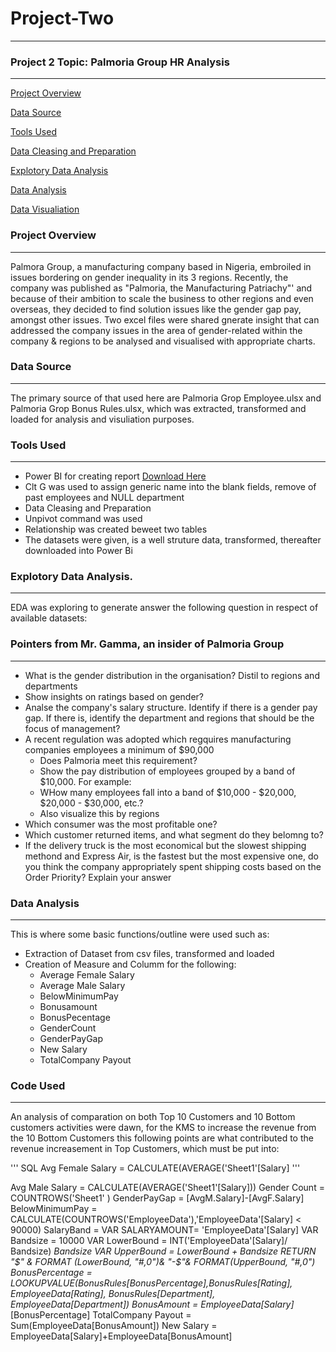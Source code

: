# Project-Two
---

### Project 2 Topic: Palmoria Group HR Analysis
----
[Project Overview](#project-overview)

[Data Source](#data-source)

[Tools Used](#tools-used)

[Data Cleasing and Preparation](#Data-cleasing-and-preparation)

[Explotory Data Analysis](#explotory-data-analysis)

[Data Analysis](#data-analysis)

[Data Visualiation](#data-visualition)

### Project Overview
---
Palmora Group, a manufacturing company based in Nigeria, embroiled in issues bordering on gender inequality in its 3 regions. Recently, the company was published as "Palmoria, the Manufacturing Patriachy"' and because of their ambition to scale the business to other regions and even overseas, they decided to find solution issues like the gender gap pay, amongst other issues. Two excel files were shared gnerate insight that can addressed the company issues in the area of gender-related within the company & regions to be  analysed and visualised with appropriate charts.

### Data Source
---
The primary source of that used here are Palmoria Grop Employee.ulsx and Palmoria Grop Bonus Rules.ulsx, which was extracted, transformed and loaded for analysis and visuliation purposes.

### Tools Used
---
- Power BI for creating report [Download Here](https://www.microsoft.com/en-us/download/details.aspx?id=58494)
- Clt G was used to assign generic name into the blank fields, remove of past employees and NULL department
- Data Cleasing and Preparation
- Unpivot command was used
- Relationship was created beweet two tables
- The datasets were given, is a well struture data, transformed, thereafter downloaded into Power Bi

### Explotory Data Analysis.
---
EDA was exploring to generate answer the following question in respect of available datasets:

### Pointers from Mr. Gamma, an insider of Palmoria Group
---
- What is the gender distribution in the organisation? Distil to regions and departments
- Show insights on ratings based on gender?
- Analse the company's salary structure. Identify if there is a gender pay gap. If there is, identify the department and regions that should be the focus of management?
- A recent regulation was adopted which regquires manufacturing companies employees a minimum of $90,000
  - Does Palmoria meet this requirement?
  - Show the pay distribution of employees grouped by a band of $10,000. For example:
  - WHow many employees fall into a band of $10,000 - $20,000, $20,000 - $30,000, etc.?
  - Also visualize this by regions
- Which consumer was the most profitable one?
- Which customer returned items, and what segment do they belomng to?
- If the delivery truck is the most economical but the slowest shipping methond and Express Air, is the fastest but the most expensive one, do you think the company appropriately spent shipping costs based on the Order Priority? Explain your answer

### Data Analysis
---
This is where some basic functions/outline were used such as:
- Extraction of Dataset from csv files, transformed and loaded
- Creation of Measure and Columm for the following:
  - Average Female Salary
  - Average Male Salary
  - BelowMinimumPay
  - Bonusamount
  - BonusPecentage
  - GenderCount
  - GenderPayGap
  - New Salary
  - TotalCompany Payout

### Code Used
---
An analysis of comparation on both Top 10 Customers and 10 Bottom customers activities were dawn, for the KMS to increase the revenue from the 10 Bottom Customers this following points are what contributed to the revenue increasement in Top Customers, which must be put into:

'''  SQL
  Avg Female Salary = CALCULATE(AVERAGE('Sheet1'[Salary]
'''

Avg Male Salary = CALCULATE(AVERAGE('Sheet1'[Salary]))
Gender Count = COUNTROWS('Sheet1' )
GenderPayGap = [AvgM.Salary]-[AvgF.Salary]
BelowMinimumPay = CALCULATE(COUNTROWS('EmployeeData'),'EmployeeData'[Salary] < 90000)
SalaryBand = VAR SALARYAMOUNT= 'EmployeeData'[Salary] VAR Bandsize = 10000 VAR LowerBound = INT('EmployeeData'[Salary]/ Bandsize) *Bandsize VAR UpperBound = LowerBound + Bandsize RETURN "$" & FORMAT (LowerBound, "#,0")& "-$"& FORMAT(UpperBound, "#,0")
 BonusPercentage = LOOKUPVALUE(BonusRules[BonusPercentage],BonusRules[Rating], EmployeeData[Rating], BonusRules[Department], EmployeeData[Department])
 BonusAmount = EmployeeData[Salary]*[BonusPercentage]
TotalCompany Payout = Sum(EmployeeData[BonusAmount])
New Salary = EmployeeData[Salary]+EmployeeData[BonusAmount]

